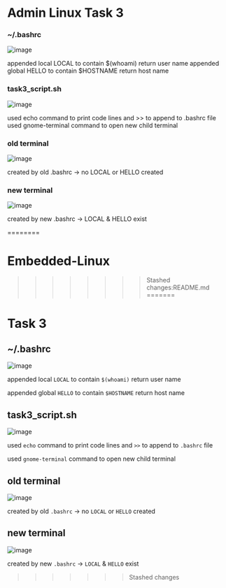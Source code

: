 



































# Admin Linux Task 3

### ~/.bashrc

![image](https://github.com/yasminEzF/Embedded-Linux/assets/109252157/373369f4-1e6f-41b7-be05-0f3a193ae931)

appended local LOCAL to contain $(whoami) return user name
appended global HELLO to contain $HOSTNAME return host name

### task3_script.sh

![image](https://github.com/yasminEzF/Embedded-Linux/assets/109252157/7a454c14-3d5d-4ed2-9be0-3690437a5d32)

used echo command to print code lines and >> to append to .bashrc file
used gnome-terminal command to open new child terminal 

### old terminal

![image](https://github.com/yasminEzF/Embedded-Linux/assets/109252157/4d0e5b83-d682-4623-bb27-e64b35dd74a7)

created by old .bashrc -> no LOCAL or HELLO created

### new terminal

![image](https://github.com/yasminEzF/Embedded-Linux/assets/109252157/9d764d59-963c-4d49-8e53-a8b01397b7d5)

created by new .bashrc -> LOCAL & HELLO exist


========
# Embedded-Linux
>>>>>>>> Stashed changes:README.md
=======
# Task 3

## ~/.bashrc

![image](https://github.com/yasminEzF/Embedded-Linux/assets/109252157/373369f4-1e6f-41b7-be05-0f3a193ae931)

appended local `LOCAL` to contain `$(whoami)` return user name

appended global `HELLO` to contain `$HOSTNAME` return host name

## task3_script.sh

![image](https://github.com/yasminEzF/Embedded-Linux/assets/109252157/7a454c14-3d5d-4ed2-9be0-3690437a5d32)

used `echo` command to print code lines and `>>` to append to `.bashrc` file

used `gnome-terminal` command to open new child terminal 

## old terminal

![image](https://github.com/yasminEzF/Embedded-Linux/assets/109252157/4d0e5b83-d682-4623-bb27-e64b35dd74a7)

created by old `.bashrc` -> no `LOCAL` or `HELLO` created

## new terminal

![image](https://github.com/yasminEzF/Embedded-Linux/assets/109252157/9d764d59-963c-4d49-8e53-a8b01397b7d5)

created by new `.bashrc` -> `LOCAL` & `HELLO` exist


>>>>>>> Stashed changes

